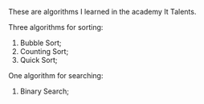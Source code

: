 These are algorithms I learned in the academy It Talents.

Three algorithms for sorting:
1. Bubble Sort;
2. Counting Sort;
3. Quick Sort;
    
One algorithm for searching:
1. Binary Search;
   
